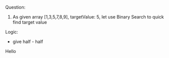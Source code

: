 Question:

1. As given array [1,3,5,7,8,9], targetValue: 5, let use Binary Search to quick find target value

Logic:

- give half - half

<red> Hello </red> 
